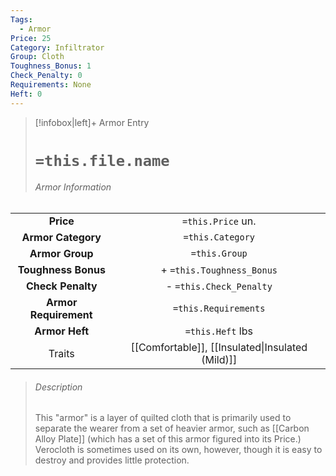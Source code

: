 ```yaml
---
Tags:
  - Armor
Price: 25
Category: Infiltrator
Group: Cloth
Toughness_Bonus: 1
Check_Penalty: 0
Requirements: None
Heft: 0
---
```

> [!infobox|left]+ Armor Entry
> # `=this.file.name`
> ###### Armor Information
|                       |                                                  |
|:---------------------:|:------------------------------------------------:|
|       **Price**       |                `=this.Price` un.                 |
|  **Armor Category**   |                 `=this.Category`                 |
|    **Armor Group**    |                  `=this.Group`                   |
|  **Toughness Bonus**  |            + `=this.Toughness_Bonus`             |
|   **Check Penalty**   |             - `=this.Check_Penalty`              |
| **Armor Requirement** |               `=this.Requirements`               |
|    **Armor Heft**     |                 `=this.Heft` lbs                 |
|        Traits         | [[Comfortable]], [[Insulated\|Insulated (Mild)]]|
> ###### *Description*
> This "armor" is a layer of quilted cloth that is primarily used to separate the wearer from a set of heavier armor, such as [[Carbon Alloy Plate]] (which has a set of this armor figured into its Price.) Verocloth is sometimes used on its own, however, though it is easy to destroy and provides little protection. 
